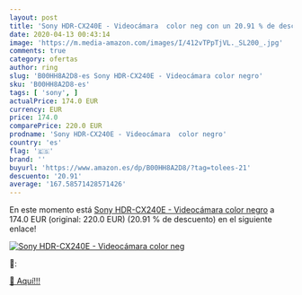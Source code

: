 ```yaml
---
layout: post
title: 'Sony HDR-CX240E - Videocámara  color neg con un 20.91 % de descuento'
date: 2020-04-13 00:43:14
image: 'https://m.media-amazon.com/images/I/412vTPpTjVL._SL200_.jpg'
comments: true
category: ofertas
author: ring
slug: 'B00HH8A2D8-es Sony HDR-CX240E - Videocámara color negro'
sku: 'B00HH8A2D8-es'
tags: [ 'sony', ]
actualPrice: 174.0 EUR
currency: EUR
price: 174.0
comparePrice: 220.0 EUR
prodname: 'Sony HDR-CX240E - Videocámara  color negro'
country: 'es'
flag: '🇪🇸'
brand: ''
buyurl: 'https://www.amazon.es/dp/B00HH8A2D8/?tag=tolees-21'
descuento: '20.91'
average: '167.58571428571426'
---
```


En este momento está [Sony HDR-CX240E - Videocámara  color negro](https://www.amazon.es/dp/B00HH8A2D8/?tag=tolees-21) a 174.0 EUR (original: 220.0 EUR) (20.91 %  de descuento) en el siguiente enlace!

[![Sony HDR-CX240E - Videocámara  color neg](https://m.media-amazon.com/images/I/412vTPpTjVL._SL200_.jpg)](https://www.amazon.es/dp/B00HH8A2D8/?tag=tolees-21)

🔎:


[🛒 Aquí!!!](https://www.amazon.es/dp/B00HH8A2D8/?tag=tolees-21)

